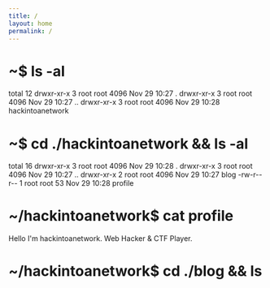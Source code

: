 ```yaml
---
title: /
layout: home
permalink: /
---
```

# ~$ ls -al

total 12
drwxr-xr-x 3 root root 4096 Nov 29 10:27 .
drwxr-xr-x 3 root root 4096 Nov 29 10:27 ..
drwxr-xr-x 3 root root 4096 Nov 29 10:28 hackintoanetwork
                                                                                                                                          
# ~$ cd ./hackintoanetwork && ls -al

total 16
drwxr-xr-x 3 root root 4096 Nov 29 10:28 .
drwxr-xr-x 3 root root 4096 Nov 29 10:27 ..
drwxr-xr-x 2 root root 4096 Nov 29 10:27 blog
-rw-r--r-- 1 root root   53 Nov 29 10:28 profile

# ~/hackintoanetwork$ cat profile

Hello I'm hackintoanetwork.
Web Hacker & CTF Player.

# ~/hackintoanetwork$ cd ./blog && ls
